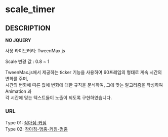 # scale_timer

## DESCRIPTION

**NO JQUERY**

사용 라이브러리: TweenMax.js

Scale 변경 값 : 0.8 ~ 1

TweenMax.js에서 제공하는 ticker 기능을 사용하여 60프레임의 형태로 계속 시간의 변화를 주며,  
시간의 변화에 따른 값에 변화에 대한 규칙을 분석하여, 그에 맞는 알고리즘을 작성하여 Animation 과  
각 시간에 맞는 텍스트들이 노출이 되도록 구현하였습니다.

### URL  

Type 01: [작아짐-커짐](https://kongbeoul.github.io/scale_timer/type01.html)  
Type 02: [작아짐-멈춤-커짐-멈춤](https://kongbeoul.github.io/scale_timer/type02.html)
